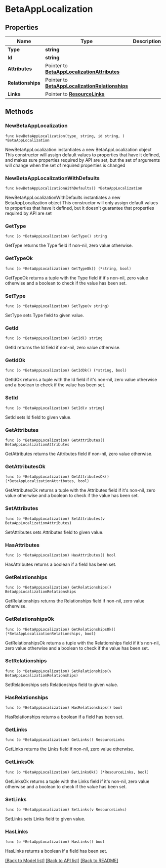 # BetaAppLocalization

## Properties

Name | Type | Description | Notes
------------ | ------------- | ------------- | -------------
**Type** | **string** |  | 
**Id** | **string** |  | 
**Attributes** | Pointer to [**BetaAppLocalizationAttributes**](BetaAppLocalizationAttributes.md) |  | [optional] 
**Relationships** | Pointer to [**BetaAppLocalizationRelationships**](BetaAppLocalizationRelationships.md) |  | [optional] 
**Links** | Pointer to [**ResourceLinks**](ResourceLinks.md) |  | [optional] 

## Methods

### NewBetaAppLocalization

`func NewBetaAppLocalization(type_ string, id string, ) *BetaAppLocalization`

NewBetaAppLocalization instantiates a new BetaAppLocalization object
This constructor will assign default values to properties that have it defined,
and makes sure properties required by API are set, but the set of arguments
will change when the set of required properties is changed

### NewBetaAppLocalizationWithDefaults

`func NewBetaAppLocalizationWithDefaults() *BetaAppLocalization`

NewBetaAppLocalizationWithDefaults instantiates a new BetaAppLocalization object
This constructor will only assign default values to properties that have it defined,
but it doesn't guarantee that properties required by API are set

### GetType

`func (o *BetaAppLocalization) GetType() string`

GetType returns the Type field if non-nil, zero value otherwise.

### GetTypeOk

`func (o *BetaAppLocalization) GetTypeOk() (*string, bool)`

GetTypeOk returns a tuple with the Type field if it's non-nil, zero value otherwise
and a boolean to check if the value has been set.

### SetType

`func (o *BetaAppLocalization) SetType(v string)`

SetType sets Type field to given value.


### GetId

`func (o *BetaAppLocalization) GetId() string`

GetId returns the Id field if non-nil, zero value otherwise.

### GetIdOk

`func (o *BetaAppLocalization) GetIdOk() (*string, bool)`

GetIdOk returns a tuple with the Id field if it's non-nil, zero value otherwise
and a boolean to check if the value has been set.

### SetId

`func (o *BetaAppLocalization) SetId(v string)`

SetId sets Id field to given value.


### GetAttributes

`func (o *BetaAppLocalization) GetAttributes() BetaAppLocalizationAttributes`

GetAttributes returns the Attributes field if non-nil, zero value otherwise.

### GetAttributesOk

`func (o *BetaAppLocalization) GetAttributesOk() (*BetaAppLocalizationAttributes, bool)`

GetAttributesOk returns a tuple with the Attributes field if it's non-nil, zero value otherwise
and a boolean to check if the value has been set.

### SetAttributes

`func (o *BetaAppLocalization) SetAttributes(v BetaAppLocalizationAttributes)`

SetAttributes sets Attributes field to given value.

### HasAttributes

`func (o *BetaAppLocalization) HasAttributes() bool`

HasAttributes returns a boolean if a field has been set.

### GetRelationships

`func (o *BetaAppLocalization) GetRelationships() BetaAppLocalizationRelationships`

GetRelationships returns the Relationships field if non-nil, zero value otherwise.

### GetRelationshipsOk

`func (o *BetaAppLocalization) GetRelationshipsOk() (*BetaAppLocalizationRelationships, bool)`

GetRelationshipsOk returns a tuple with the Relationships field if it's non-nil, zero value otherwise
and a boolean to check if the value has been set.

### SetRelationships

`func (o *BetaAppLocalization) SetRelationships(v BetaAppLocalizationRelationships)`

SetRelationships sets Relationships field to given value.

### HasRelationships

`func (o *BetaAppLocalization) HasRelationships() bool`

HasRelationships returns a boolean if a field has been set.

### GetLinks

`func (o *BetaAppLocalization) GetLinks() ResourceLinks`

GetLinks returns the Links field if non-nil, zero value otherwise.

### GetLinksOk

`func (o *BetaAppLocalization) GetLinksOk() (*ResourceLinks, bool)`

GetLinksOk returns a tuple with the Links field if it's non-nil, zero value otherwise
and a boolean to check if the value has been set.

### SetLinks

`func (o *BetaAppLocalization) SetLinks(v ResourceLinks)`

SetLinks sets Links field to given value.

### HasLinks

`func (o *BetaAppLocalization) HasLinks() bool`

HasLinks returns a boolean if a field has been set.


[[Back to Model list]](../README.md#documentation-for-models) [[Back to API list]](../README.md#documentation-for-api-endpoints) [[Back to README]](../README.md)


